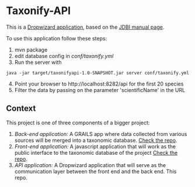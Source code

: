 # Taxonify-API

This is a [Dropwizard application](http://dropwizard.io), based on the
[JDBI manual page](http://dropwizard.io/manual/jdbi.html).

To use this application follow these steps:

1. mvn package
2. edit database config in *conf/taxonify.yml*
3. Run the server with
````
java -jar target/taxonifyapi-1.0-SNAPSHOT.jar server conf/taxonify.yml
````
4. Point your browser to http://localhost:8282/api for the first 20 species
5. Filter the data by passing on the parameter 'scientificName' in the URL


## Context ##

This project is one of three components of a bigger project:

1. *Back-end application:* A GRAILS app where data collected from various sources will be merged into a taxonomic
database. [Check the repo](https://github.com/unepwcmc/Taxonify).
2. *Front-end application:* A javascript application that will work as the public interface to the taxonomic database of
the project [Check the repo](https://github.com/unepwcmc/especies).
3. *API application:* A Dropwizard application that will serve as the communication layer between the front end and the
back end. This repo.



